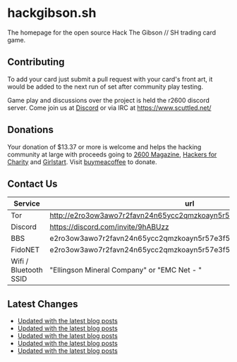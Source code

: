 # hackgibson.sh
The homepage for the open source Hack The Gibson // SH trading card game.


## Contributing

To add your card just submit a pull request with your card's front art, it would be added to the next run of set after community play testing.

Game play and discussions over the project is held the r2600 discord server. Come join us at [Discord](https://discord.com/invite/9hABUzz) or via IRC at https://www.scuttled.net/


## Donations

Your donation of $13.37 or more is welcome and helps the hacking community at large with proceeds going to [2600 Magazine](https://2600.com/), [Hackers for Charity](https://hackersforcharity.org) and [Girlstart](https://girlstart.org).  Visit [buymeacoffee](https://www.buymeacoffee.com/hackgibson.sh) to donate.


## Contact Us

Service | url
-|-
Tor | http://e2ro3ow3awo7r2favn24n65ycc2qmzkoayn5r57e3f56nvjwdcgg32ad.onion
Discord | https://discord.com/invite/9hABUzz
BBS | e2ro3ow3awo7r2favn24n65ycc2qmzkoayn5r57e3f56nvjwdcgg32ad.onion:23
FidoNET | e2ro3ow3awo7r2favn24n65ycc2qmzkoayn5r57e3f56nvjwdcgg32ad.onion:24554
Wifi / Bluetooth SSID | "Ellingson Mineral Company" or "EMC Net - <fidonet address>"

## Latest Changes
<!-- BLOG-POST-LIST:START -->
- [Updated with the latest blog posts](https://github.com/DFW2600/hackgibson.sh/commit/69253163d5ec9fc8f9e90b12d326d7383f3df616)
- [Updated with the latest blog posts](https://github.com/DFW2600/hackgibson.sh/commit/c388ff111f39a5eb2452b51f7e31adf229adbdfc)
- [Updated with the latest blog posts](https://github.com/DFW2600/hackgibson.sh/commit/f65be8188ecb03a0de65d804e86dabdc5c3ca69c)
- [Updated with the latest blog posts](https://github.com/DFW2600/hackgibson.sh/commit/04ac59db186a87bc1e968a7102e59b6867561b73)
- [Updated with the latest blog posts](https://github.com/DFW2600/hackgibson.sh/commit/d4ed165f89f1bd114ea8b0a4405de40ae8fd7038)
<!-- BLOG-POST-LIST:END -->
